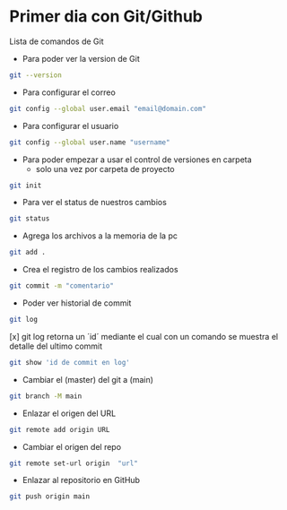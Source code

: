 # Primer dia con Git/Github

Lista de comandos de Git

* Para poder ver la version de Git
```bash
git --version
```

* Para configurar el correo
```bash
git config --global user.email "email@domain.com"
```

* Para configurar el usuario
```bash
git config --global user.name "username"
```

* Para poder empezar a usar el control de versiones en carpeta
    * solo una vez por carpeta de proyecto
```bash
git init
```

* Para ver el status de nuestros cambios
```bash
git status
```

* Agrega los archivos a la memoria de la pc
```bash
git add .
```

* Crea el registro de los cambios realizados
```bash
git commit -m "comentario"
```

* Poder ver historial de commit
```bash
git log
```

[x] git log retorna un ´id´ mediante el cual con un comando se muestra el detalle del ultimo commit

```bash
git show 'id de commit en log'
```

* Cambiar el (master) del git a (main)
```bash
git branch -M main
```

* Enlazar el origen del URL
```bash
git remote add origin URL
```

* Cambiar el origen del repo
```bash
git remote set-url origin  "url"
```

* Enlazar al repositorio en GitHub
```bash
git push origin main
```